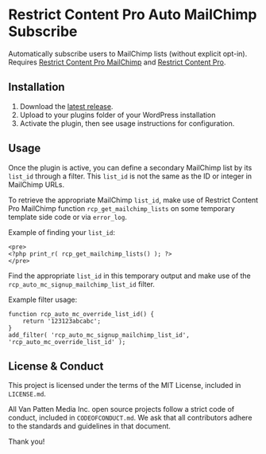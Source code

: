 # Restrict Content Pro Auto MailChimp Subscribe

Automatically subscribe users to MailChimp lists (without explicit opt-in). Requires [Restrict Content Pro MailChimp](https://restrictcontentpro.com/addons/mailchimp) and [Restrict Content Pro](https://restrictcontentpro.com).

## Installation

1. Download the [latest release](https://github.com/TomodomoCo/rcp-mailchimp-auto-subscribe/releases/latest).
2. Upload to your plugins folder of your WordPress installation
3. Activate the plugin, then see usage instructions for configuration.

## Usage

Once the plugin is active, you can define a secondary MailChimp list by its `list_id` through a filter. This `list_id` is not the same as the ID or integer in MailChimp URLs.

To retrieve the appropriate MailChimp `list_id`, make use of Restrict Content Pro MailChimp function `rcp_get_mailchimp_lists` on some temporary template side code or via `error_log`.

Example of finding your `list_id`:

```
<pre>
<?php print_r( rcp_get_mailchimp_lists() ); ?>
</pre>
```

Find the appropriate `list_id` in this temporary output and make use of the `rcp_auto_mc_signup_mailchimp_list_id` filter.

Example filter usage:

```
function rcp_auto_mc_override_list_id() {
	return '123123abcabc';
}
add_filter( 'rcp_auto_mc_signup_mailchimp_list_id', 'rcp_auto_mc_override_list_id' );
```

## License & Conduct

This project is licensed under the terms of the MIT License, included in `LICENSE.md`.

All Van Patten Media Inc. open source projects follow a strict code of conduct, included in `CODEOFCONDUCT.md`. We ask that all contributors adhere to the standards and guidelines in that document.

Thank you!